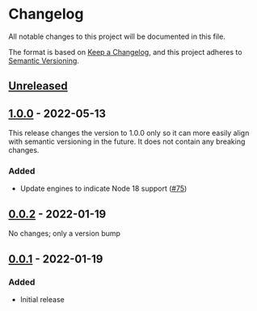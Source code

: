 # Changelog

All notable changes to this project will be documented in this file.

The format is based on [Keep a Changelog](https://keepachangelog.com/en/1.0.0/),
and this project adheres to [Semantic Versioning](https://semver.org/spec/v2.0.0.html).

## [Unreleased]

## [1.0.0] - 2022-05-13

This release changes the version to 1.0.0 only so it can more easily align with semantic versioning in the future. It does not contain any breaking changes.

### Added

- Update engines to indicate Node 18 support ([#75](https://github.com/STORIS/prettier-config/pull/75))

## [0.0.2] - 2022-01-19

No changes; only a version bump

## [0.0.1] - 2022-01-19

### Added

- Initial release

[unreleased]: https://github.com/storis/prettier-config/compare/1.0.0...HEAD
[1.0.0]: https://github.com/storis/prettier-config/compare/0.0.2...1.0.0
[0.0.2]: https://github.com/storis/prettier-config/compare/0.0.1...0.0.2
[0.0.1]: https://github.com/storis/prettier-config/releases/tag/0.0.1

